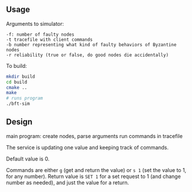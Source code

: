 ## Usage

Arguments to simulator:
```
-f: number of faulty nodes
-t tracefile with client commands
-b number representing what kind of faulty behaviors of Byzantine nodes
-r reliability (true or false, do good nodes die accidentally)
```

To build:
```bash
mkdir build
cd build
cmake .. 
make
# runs program
./bft-sim
```
## Design

main program:
create nodes, parse arguments
run commands in tracefile

The service is updating one value and keeping track of commands. 

Default value is 0. 

Commands are either `g` (get and return the value) or `s 1` (set the value to 1, for any number).
Return value is `SET 1` for a set request to 1 (and change number as needed), and just the value for a return. 
